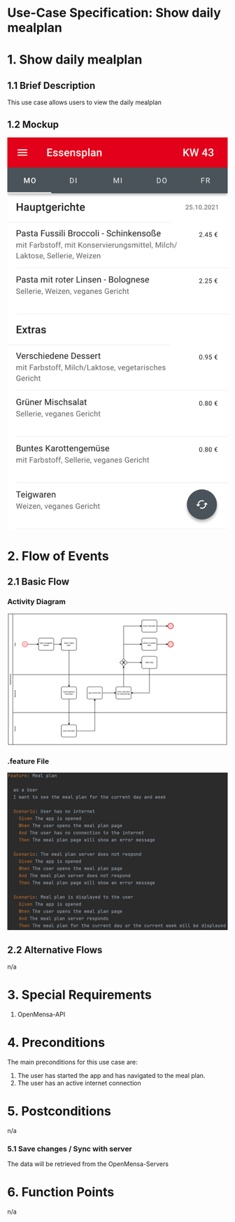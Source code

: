 # Use-Case Specification: Show daily mealplan

# 1. Show daily mealplan

## 1.1 Brief Description
This use case allows users to view the daily mealplan

## 1.2 Mockup 
![Mockup Mealplan](https://raw.githubusercontent.com/inFumumVerti/DHBWorld-Docu/main/Screenshots/screenshot_mealplan.svg)

# 2. Flow of Events

## 2.1 Basic Flow

### Activity Diagram
![Activity Diagram](https://raw.githubusercontent.com/inFumumVerti/DHBWorld-Docu/main/Use%20Cases/uc_mealplan.svg)

### .feature File
![.feature file](https://raw.githubusercontent.com/inFumumVerti/DHBWorld-Docu/main/Feature%20files/Featurefile%20MealPlan.png)

## 2.2 Alternative Flows
n/a

# 3. Special Requirements
 1. OpenMensa-API

# 4. Preconditions
The main preconditions for this use case are:

 1. The user has started the app and has navigated to the meal plan.
 2. The user has an active internet connection

# 5. Postconditions
n/a

### 5.1 Save changes / Sync with server
The data will be retrieved from the OpenMensa-Servers

# 6. Function Points
n/a
